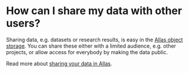 # How can I share my data with other users?

Sharing data, e.g. datasets or research results, is easy in the
[Allas object storage](../../data/Allas/introduction.md). You can share these
either with a limited audience, e.g. other projects, or allow access for
everybody by making the data public.

Read more about
[sharing your data in Allas](../../data/Allas/using_allas/common_use_cases.md).
